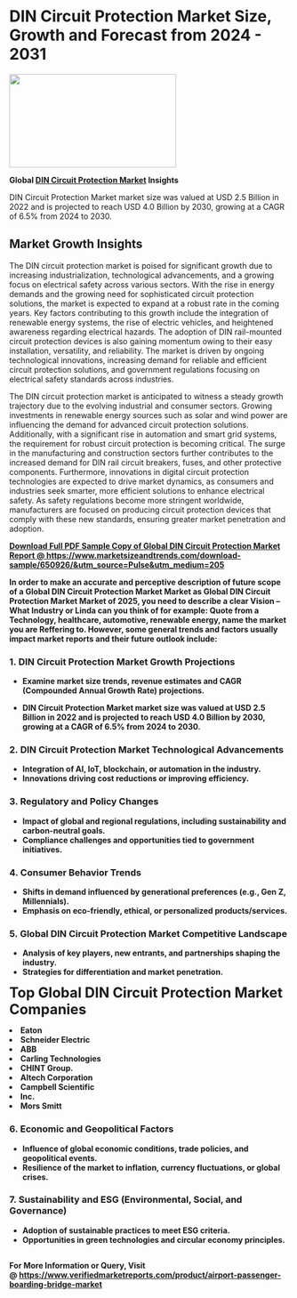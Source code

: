 <H1>DIN Circuit Protection Market Size, Growth and Forecast from 2024 - 2031</H1><img class="aligncenter size-medium wp-image-584254" src="https://thirdeyenews.in/wp-content/uploads/2024/09/Global-Market-Research-300x168.jpeg" alt="" width="300" height="168" /><p><strong>Global&nbsp;<a href="https://www.marketsizeandtrends.com/download-sample/650926/&amp;utm_source=Pulse&amp;utm_medium=205">DIN Circuit Protection Market</a> Insights</strong></p><p>DIN Circuit Protection Market market size was valued at USD 2.5 Billion in 2022 and is projected to reach USD 4.0 Billion by 2030, growing at a CAGR of 6.5% from 2024 to 2030.</p><p><h2>Market Growth Insights</h2> <p>The DIN circuit protection market is poised for significant growth due to increasing industrialization, technological advancements, and a growing focus on electrical safety across various sectors. With the rise in energy demands and the growing need for sophisticated circuit protection solutions, the market is expected to expand at a robust rate in the coming years. Key factors contributing to this growth include the integration of renewable energy systems, the rise of electric vehicles, and heightened awareness regarding electrical hazards. The adoption of DIN rail-mounted circuit protection devices is also gaining momentum owing to their easy installation, versatility, and reliability. The market is driven by ongoing technological innovations, increasing demand for reliable and efficient circuit protection solutions, and government regulations focusing on electrical safety standards across industries. </p> <p><strong><a href="#"></a></strong></p> <p>The DIN circuit protection market is anticipated to witness a steady growth trajectory due to the evolving industrial and consumer sectors. Growing investments in renewable energy sources such as solar and wind power are influencing the demand for advanced circuit protection solutions. Additionally, with a significant rise in automation and smart grid systems, the requirement for robust circuit protection is becoming critical. The surge in the manufacturing and construction sectors further contributes to the increased demand for DIN rail circuit breakers, fuses, and other protective components. Furthermore, innovations in digital circuit protection technologies are expected to drive market dynamics, as consumers and industries seek smarter, more efficient solutions to enhance electrical safety. As safety regulations become more stringent worldwide, manufacturers are focused on producing circuit protection devices that comply with these new standards, ensuring greater market penetration and adoption. <p><strong><a href="#"></p><p><span class=""><strong>Download Full PDF Sample Copy of Global DIN Circuit Protection Market Report</strong> @ <a href="https://www.marketsizeandtrends.com/download-sample/650926/&amp;utm_source=Pulse&amp;utm_medium=205" target="_blank">https://www.marketsizeandtrends.com/download-sample/650926/&amp;utm_source=Pulse&amp;utm_medium=205</a></span></p><p>In order to make an accurate and perceptive description of future scope of a Global&nbsp;DIN Circuit Protection Market Market as Global&nbsp;DIN Circuit Protection Market Market of 2025, you need to describe a clear Vision &ndash; What Industry or Linda can you think of for example: Quote from a Technology, healthcare, automotive, renewable energy, name the market you are Reffering to. However, some general trends and factors usually impact market reports and their future outlook include:</p><h3>1.&nbsp;<strong>DIN Circuit Protection Market Growth Projections</strong></h3><ul><li>Examine market size trends, revenue estimates and CAGR (Compounded Annual Growth Rate) projections.</li><li><p>DIN Circuit Protection Market market size was valued at USD 2.5 Billion in 2022 and is projected to reach USD 4.0 Billion by 2030, growing at a CAGR of 6.5% from 2024 to 2030.</p></li></ul><h3>2.&nbsp;<strong>DIN Circuit Protection Market Technological Advancements</strong></h3><ul><li>Integration of AI, IoT, blockchain, or automation in the industry.</li><li>Innovations driving cost reductions or improving efficiency.</li></ul><h3>3.&nbsp;<strong>Regulatory and Policy Changes</strong></h3><ul><li>Impact of global and regional regulations, including sustainability and carbon-neutral goals.</li><li>Compliance challenges and opportunities tied to government initiatives.</li></ul><h3>4.&nbsp;<strong>Consumer Behavior Trends</strong></h3><ul><li>Shifts in demand influenced by generational preferences (e.g., Gen Z, Millennials).</li><li>Emphasis on eco-friendly, ethical, or personalized products/services.</li></ul><h3>5.&nbsp;<strong>Global DIN Circuit Protection Market Competitive Landscape</strong></h3><ul><li>Analysis of key players, new entrants, and partnerships shaping the industry.</li><li>Strategies for differentiation and market penetration.</li></ul><p data-pm-slice="1 1 []"><span style="color: inherit; font-family: inherit; font-size: 25px;">Top Global DIN Circuit Protection Market Companies</span></p><div class="" data-test-id=""><p><li>Eaton</li><li> Schneider Electric</li><li> ABB</li><li> Carling Technologies</li><li> CHINT Group.</li><li> Altech Corporation</li><li> Campbell Scientific</li><li> Inc.</li><li> Mors Smitt</li></p></div><h3>6.&nbsp;<strong>Economic and Geopolitical Factors</strong></h3><ul><li>Influence of global economic conditions, trade policies, and geopolitical events.</li><li>Resilience of the market to inflation, currency fluctuations, or global crises.</li></ul><h3>7.&nbsp;<strong>Sustainability and ESG (Environmental, Social, and Governance)</strong></h3><ul><li>Adoption of sustainable practices to meet ESG criteria.</li><li>Opportunities in green technologies and circular economy principles.</li></ul><h2><strong style="font-size: 14px;">For More Information or Query, Visit @&nbsp;</strong><a style="background-color: #ffffff; font-size: 14px;" href="https://www.marketsizeandtrends.com/report/din-circuit-protection-market/" target="_blank">https://www.verifiedmarketreports.com/product/airport-passenger-boarding-bridge-market</a></h2>

